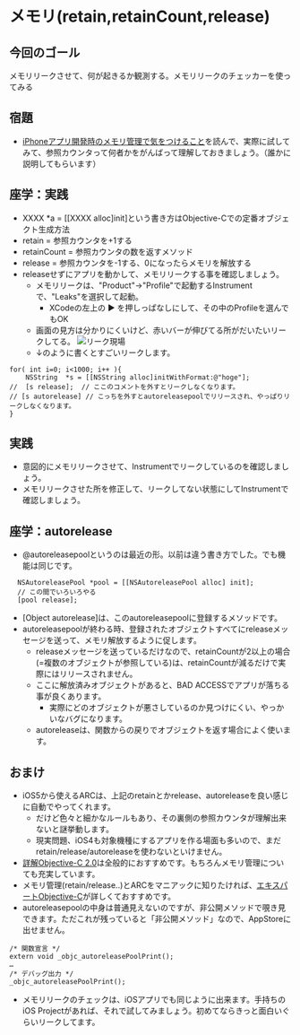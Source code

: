 メモリ(retain,retainCount,release)
====
今回のゴール
----
メモリリークさせて、何が起きるか観測する。メモリリークのチェッカーを使ってみる

宿題
----
* [iPhoneアプリ開発時のメモリ管理で気をつけること](http://d.hatena.ne.jp/glass-_-onion/20090831/1251723900)を読んで、実際に試してみて、参照カウンタって何者かをがんばって理解しておきましょう。（誰かに説明してもらいます）


座学：実践
----
* XXXX *a = [[XXXX alloc]init]という書き方はObjective-Cでの定番オブジェクト生成方法
* retain = 参照カウンタを+1する
* retainCount = 参照カウンタの数を返すメソッド
* release = 参照カウンタを-1する、0になったらメモリを解放する
* releaseせずにアプリを動かして、メモリリークする事を確認しましょう。
	* メモリリークは、"Product"→"Profile"で起動するInstrumentで、"Leaks"を選択して起動。
		* XCodeの左上の ▶ を押しっぱなしにして、その中のProfileを選んでもOK
	* 画面の見方は分かりにくいけど、赤いバーが伸びてる所がだいたいリークしてる。
	![リーク現場](https://img.skitch.com/20120823-nub37h3bs8q4ntkifrx6d8nigi.jpg)
	* ↓のように書くとすごいリークします。
	
```
for( int i=0; i<1000; i++ ){
	NSString  *s = [[NSString alloc]initWithFormat:@"hoge"];
//	[s release];  // ここのコメントを外すとリークしなくなります。
// [s autorelease] // こっちを外すとautoreleasepoolでリリースされ、やっぱりリークしなくなります。
}

```

実践
----
* 意図的にメモリリークさせて、Instrumentでリークしているのを確認しましょう。
* メモリリークさせた所を修正して、リークしてない状態にしてInstrumentで確認しましょう。



座学：autorelease
----
* @autoreleasepoolというのは最近の形。以前は違う書き方でした。でも機能は同じです。

```
  NSAutoreleasePool *pool = [[NSAutoreleasePool alloc] init];
  // この間でいろいろやる
  [pool release];
```
* [Object autorelease]は、このautoreleasepoolに登録するメソッドです。
* autoreleasepoolが終わる時、登録されたオブジェクトすべてにreleaseメッセージを送って、メモリ解放するように促します。
	* releaseメッセージを送っているだけなので、retainCountが2以上の場合(=複数のオブジェクトが参照している)は、retainCountが減るだけで実際にはリリースされません。
	* ここに解放済みオブジェクトがあると、BAD ACCESSでアプリが落ちる事が良くあります。
		* 実際にどのオブジェクトが悪さしているのか見つけにくい、やっかいなバグになります。
	* autoreleaseは、関数からの戻りでオブジェクトを返す場合によく使います。
		
		
おまけ
----
* iOS5から使えるARCは、上記のretainとかrelease、autoreleaseを良い感じに自動でやってくれます。
	* だけど色々と細かなルールもあり、その裏側の参照カウンタが理解出来ないと謎挙動します。
	* 現実問題、iOS4も対象機種にするアプリを作る場面も多いので、まだretain/release/autoreleaseを使わないといけません。
* [詳解Objective-C 2.0](http://www.amazon.co.jp/%E8%A9%B3%E8%A7%A3-Objective-C-2-0-%E7%AC%AC3%E7%89%88-%E8%8D%BB%E5%8E%9F/dp/4797368276/ref=sr_1_1?s=books&ie=UTF8&qid=1345701754&sr=1-1)は全般的におすすめです。もちろんメモリ管理についても充実しています。
* メモリ管理(retain/release..)とARCをマニアックに知りたければ、[エキスパートObjective-C](http://www.amazon.co.jp/%E3%82%A8%E3%82%AD%E3%82%B9%E3%83%91%E3%83%BC%E3%83%88Objective-C%E3%83%97%E3%83%AD%E3%82%B0%E3%83%A9%E3%83%9F%E3%83%B3%E3%82%B0-%EF%BC%8DiOS-OS-X%E3%81%AE%E3%83%A1%E3%83%A2%E3%83%AA%E7%AE%A1%E7%90%86%E3%81%A8%E3%83%9E%E3%83%AB%E3%83%81%E3%82%B9%E3%83%AC%E3%83%83%E3%83%89%EF%BC%8D-%E5%9D%82%E6%9C%AC/dp/4844331094)が詳しくておすすめです。
* autoreleasepoolの中身は普通見えないのですが、非公開メソッドで覗き見できます。ただこれが残っていると「非公開メソッド」なので、AppStoreに出せません。

```
/* 関数宣言 */
extern void _objc_autoreleasePoolPrint();
…
/* デバッグ出力 */
_objc_autoreleasePoolPrint();

```

* メモリリークのチェックは、iOSアプリでも同じように出来ます。手持ちのiOS Projectがあれば、それで試してみましょう。初めてならきっと面白いぐらいリークしてます。

